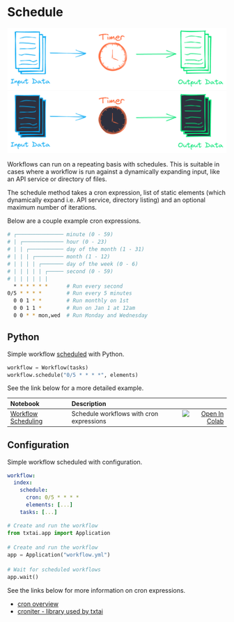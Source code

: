 # Schedule

![schedule](../images/schedule.png#only-light)
![schedule](../images/schedule-dark.png#only-dark)

Workflows can run on a repeating basis with schedules. This is suitable in cases where a workflow is run against a dynamically expanding input, like an API service or directory of files. 

The schedule method takes a cron expression, list of static elements (which dynamically expand i.e. API service, directory listing) and an optional maximum number of iterations.

Below are a couple example cron expressions.

```bash
# ┌─────────────── minute (0 - 59)
# | ┌───────────── hour (0 - 23)
# | | ┌─────────── day of the month (1 - 31)
# | | | ┌───────── month (1 - 12)
# | | | | ┌─────── day of the week (0 - 6)
# | | | | | ┌───── second (0 - 59)
# | | | | | |
  * * * * * *      # Run every second
0/5 * * * *        # Run every 5 minutes
  0 0 1 * *        # Run monthly on 1st
  0 0 1 1 *        # Run on Jan 1 at 12am
  0 0 * * mon,wed  # Run Monday and Wednesday
```

## Python
Simple workflow [scheduled](../#txtai.workflow.base.Workflow.schedule) with Python.

```python
workflow = Workflow(tasks)
workflow.schedule("0/5 * * * *", elements)
```

See the link below for a more detailed example.

| Notebook  | Description  |       |
|:----------|:-------------|------:|
| [Workflow Scheduling](https://github.com/neuml/txtai/blob/master/examples/27_Workflow_scheduling.ipynb) | Schedule workflows with cron expressions | [![Open In Colab](https://colab.research.google.com/assets/colab-badge.svg)](https://colab.research.google.com/github/neuml/txtai/blob/master/examples/27_Workflow_scheduling.ipynb) |

## Configuration 
Simple workflow scheduled with configuration.

```yaml
workflow:
  index:
    schedule:
      cron: 0/5 * * * *
      elements: [...]
    tasks: [...]
```

```python
# Create and run the workflow
from txtai.app import Application

# Create and run the workflow
app = Application("workflow.yml")

# Wait for scheduled workflows
app.wait()
```

See the links below for more information on cron expressions.

- [cron overview](https://en.wikipedia.org/wiki/Cron)
- [croniter - library used by txtai](https://github.com/kiorky/croniter)
